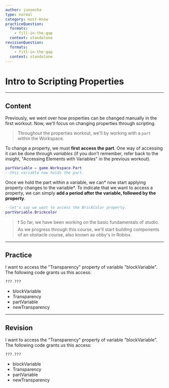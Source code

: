 ```yaml
---
author: junoocha
type: normal
category: must-know
practiceQuestion:
  formats:
    - fill-in-the-gap
  context: standalone
revisionQuestion:
  formats:
    - fill-in-the-gap
  context: standalone
---
```


# Intro to Scripting Properties

---

## Content

Previously, we went over how properties can be changed manually in the first workout. Now, we'll focus on changing properties through scripting.

> Throughout the properties workout, we'll by working with a `part` within the Workspace.

To change a property, we must **first access the part**. One way of accessing it can be done through *variables* (if you don't remember, refer back to the insight, "Accessing Elements with Variables" in the previous workout).

```lua
partVariable = game.Workspace.Part
--this variable now holds the part.
```
Once we hold the part within a variable, we can* now start applying property changes to the variable*. To indicate that we want to access a property, we can simply **add a period after the variable, followed by the property**.

```lua
--let's say we want to access the BrickColor property.
partVariable.Brickcolor
```

>❗ So far, we have been working on the basic fundamentals of studio. As we progress through this course, we'll start building components of an obstacle course, also known as obby's in Roblox.

---

## Practice

I want to access the "Transparency" property of variable "blockVariable". The following code grants us this access:
```lua
???.???
```
- blockVariable
- Transparency
- partVariable
- newTransparency
---

## Revision

I want to access the "Transparency" property of variable "blockVariable". The following code grants us this access:
```lua
???.???
```
- blockVariable
- Transparency
- partVariable
- newTransparency